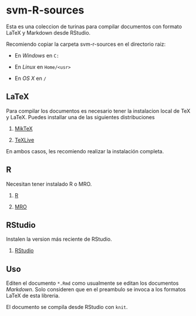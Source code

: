 # svm-R-sources

Esta es una coleccion de turinas para compilar documentos con formato LaTeX y Markdown desde RStudio.

Recomiendo copiar la carpeta svm-r-sources en el directorio raiz:

* En *Windows* en `C:`

* En *Linux* en `Home/<usr>`

* En *OS X* en `/`

## LaTeX

Para compilar los documentos es necesario tener la instalacion local de TeX y LaTeX. Puedes installar una de las siguientes distribuciones

1. [MikTeX](https://miktex.org/download)

2. [TeXLive](https://tug.org/texlive/)

En ambos casos, les recomiendo realizar la instalación completa.

## R

Necesitan tener instalado R o MRO.

1. [R](https://www.r-project.org/)

2. [MRO](https://mran.microsoft.com/download)

## RStudio

Instalen la version más reciente de RStudio.

1. [RStudio](https://www.rstudio.com/products/rstudio/download/)

## Uso

Editen el documento `*.Rmd` como usualmente se editan los documentos *Markdown*. Solo consideren que en el preambulo se invoca a los formatos LaTeX de esta libreria. 

El documento se compila desde RStudio con `knit`.
